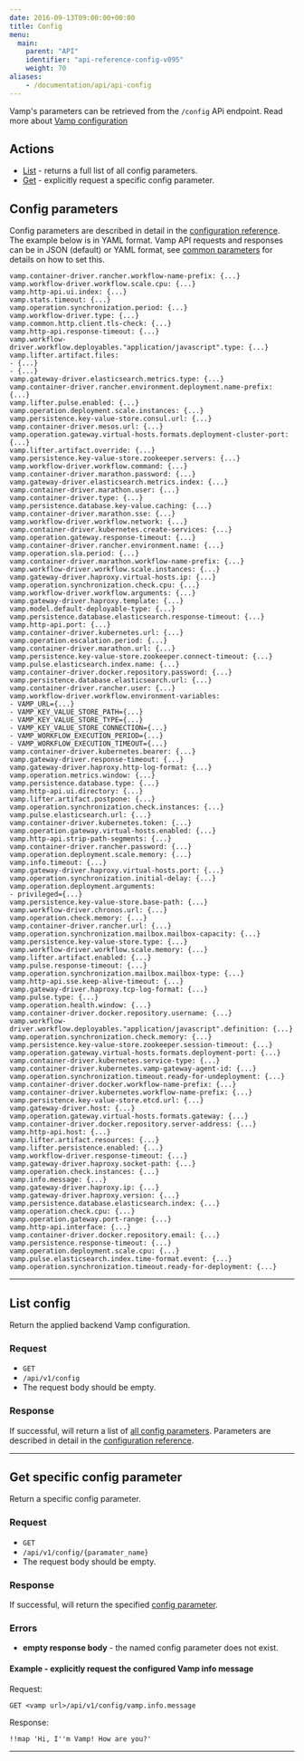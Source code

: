 ```yaml
---
date: 2016-09-13T09:00:00+00:00
title: Config
menu:
  main:
    parent: "API"
    identifier: "api-reference-config-v095"
    weight: 70
aliases:
    - /documentation/api/api-config
---
```


Vamp's parameters can be retrieved from the `/config` APi endpoint. Read more about [Vamp configuration](/documentation/configure/configure-vamp)
	
## Actions
 
 * [List](/documentation/api/v0.9.5/api-config/#list-config) - returns a full list of all config parameters.
 * [Get](/documentation/api/v0.9.5/api-config/#get-specific-config-parameter) - explicitly request a specific config parameter.

## Config parameters
Config parameters are described in detail in the [configuration reference](/documentation/configure/configuration-reference).  
The example below is in YAML format. Vamp API requests and responses can be in JSON (default) or YAML format, see [common parameters](/documentation/api/v0.9.5/using-the-api) for details on how to set this. 

```
vamp.container-driver.rancher.workflow-name-prefix: {...}
vamp.workflow-driver.workflow.scale.cpu: {...}
vamp.http-api.ui.index: {...}
vamp.stats.timeout: {...}
vamp.operation.synchronization.period: {...}
vamp.workflow-driver.type: {...}
vamp.common.http.client.tls-check: {...}
vamp.http-api.response-timeout: {...}
vamp.workflow-driver.workflow.deployables."application/javascript".type: {...}
vamp.lifter.artifact.files:
- {...}
- {...}
vamp.gateway-driver.elasticsearch.metrics.type: {...}
vamp.container-driver.rancher.environment.deployment.name-prefix: {...}
vamp.lifter.pulse.enabled: {...}
vamp.operation.deployment.scale.instances: {...}
vamp.persistence.key-value-store.consul.url: {...}
vamp.container-driver.mesos.url: {...}
vamp.operation.gateway.virtual-hosts.formats.deployment-cluster-port: {...}
vamp.lifter.artifact.override: {...}
vamp.persistence.key-value-store.zookeeper.servers: {...}
vamp.workflow-driver.workflow.command: {...}
vamp.container-driver.marathon.password: {...}
vamp.gateway-driver.elasticsearch.metrics.index: {...}
vamp.container-driver.marathon.user: {...}
vamp.container-driver.type: {...}
vamp.persistence.database.key-value.caching: {...}
vamp.container-driver.marathon.sse: {...}
vamp.workflow-driver.workflow.network: {...}
vamp.container-driver.kubernetes.create-services: {...}
vamp.operation.gateway.response-timeout: {...}
vamp.container-driver.rancher.environment.name: {...}
vamp.operation.sla.period: {...}
vamp.container-driver.marathon.workflow-name-prefix: {...}
vamp.workflow-driver.workflow.scale.instances: {...}
vamp.gateway-driver.haproxy.virtual-hosts.ip: {...}
vamp.operation.synchronization.check.cpu: {...}
vamp.workflow-driver.workflow.arguments: {...}
vamp.gateway-driver.haproxy.template: {...}
vamp.model.default-deployable-type: {...}
vamp.persistence.database.elasticsearch.response-timeout: {...}
vamp.http-api.port: {...}
vamp.container-driver.kubernetes.url: {...}
vamp.operation.escalation.period: {...}
vamp.container-driver.marathon.url: {...}
vamp.persistence.key-value-store.zookeeper.connect-timeout: {...}
vamp.pulse.elasticsearch.index.name: {...}
vamp.container-driver.docker.repository.password: {...}
vamp.persistence.database.elasticsearch.url: {...}
vamp.container-driver.rancher.user: {...}
vamp.workflow-driver.workflow.environment-variables:
- VAMP_URL={...}
- VAMP_KEY_VALUE_STORE_PATH={...}
- VAMP_KEY_VALUE_STORE_TYPE={...}
- VAMP_KEY_VALUE_STORE_CONNECTION={...}
- VAMP_WORKFLOW_EXECUTION_PERIOD={...}
- VAMP_WORKFLOW_EXECUTION_TIMEOUT={...}
vamp.container-driver.kubernetes.bearer: {...}
vamp.gateway-driver.response-timeout: {...}
vamp.gateway-driver.haproxy.http-log-format: {...}
vamp.operation.metrics.window: {...}
vamp.persistence.database.type: {...}
vamp.http-api.ui.directory: {...}
vamp.lifter.artifact.postpone: {...}
vamp.operation.synchronization.check.instances: {...}
vamp.pulse.elasticsearch.url: {...}
vamp.container-driver.kubernetes.token: {...}
vamp.operation.gateway.virtual-hosts.enabled: {...}
vamp.http-api.strip-path-segments: {...}
vamp.container-driver.rancher.password: {...}
vamp.operation.deployment.scale.memory: {...}
vamp.info.timeout: {...}
vamp.gateway-driver.haproxy.virtual-hosts.port: {...}
vamp.operation.synchronization.initial-delay: {...}
vamp.operation.deployment.arguments:
- privileged={...}
vamp.persistence.key-value-store.base-path: {...}
vamp.workflow-driver.chronos.url: {...}
vamp.operation.check.memory: {...}
vamp.container-driver.rancher.url: {...}
vamp.operation.synchronization.mailbox.mailbox-capacity: {...}
vamp.persistence.key-value-store.type: {...}
vamp.workflow-driver.workflow.scale.memory: {...}
vamp.lifter.artifact.enabled: {...}
vamp.pulse.response-timeout: {...}
vamp.operation.synchronization.mailbox.mailbox-type: {...}
vamp.http-api.sse.keep-alive-timeout: {...}
vamp.gateway-driver.haproxy.tcp-log-format: {...}
vamp.pulse.type: {...}
vamp.operation.health.window: {...}
vamp.container-driver.docker.repository.username: {...}
vamp.workflow-driver.workflow.deployables."application/javascript".definition: {...}
vamp.operation.synchronization.check.memory: {...}
vamp.persistence.key-value-store.zookeeper.session-timeout: {...}
vamp.operation.gateway.virtual-hosts.formats.deployment-port: {...}
vamp.container-driver.kubernetes.service-type: {...}
vamp.container-driver.kubernetes.vamp-gateway-agent-id: {...}
vamp.operation.synchronization.timeout.ready-for-undeployment: {...}
vamp.container-driver.docker.workflow-name-prefix: {...}
vamp.container-driver.kubernetes.workflow-name-prefix: {...}
vamp.persistence.key-value-store.etcd.url: {...}
vamp.gateway-driver.host: {...}
vamp.operation.gateway.virtual-hosts.formats.gateway: {...}
vamp.container-driver.docker.repository.server-address: {...}
vamp.http-api.host: {...}
vamp.lifter.artifact.resources: {...}
vamp.lifter.persistence.enabled: {...}
vamp.workflow-driver.response-timeout: {...}
vamp.gateway-driver.haproxy.socket-path: {...}
vamp.operation.check.instances: {...}
vamp.info.message: {...}
vamp.gateway-driver.haproxy.ip: {...}
vamp.gateway-driver.haproxy.version: {...}
vamp.persistence.database.elasticsearch.index: {...}
vamp.operation.check.cpu: {...}
vamp.operation.gateway.port-range: {...}
vamp.http-api.interface: {...}
vamp.container-driver.docker.repository.email: {...}
vamp.persistence.response-timeout: {...}
vamp.operation.deployment.scale.cpu: {...}
vamp.pulse.elasticsearch.index.time-format.event: {...}
vamp.operation.synchronization.timeout.ready-for-deployment: {...}
```

------------------

## List config

Return the applied backend Vamp configuration. 

### Request

* `GET`
* `/api/v1/config`
* The request body should be empty.

### Response
If successful, will return a list of [all config parameters](/documentation/api/v0.9.5/api-config/#config-parameters). Parameters are described in detail in the [configuration reference](/documentation/configure/configuration-reference).  

------------------

## Get specific config parameter

Return a specific config parameter. 

### Request

* `GET` 
* `/api/v1/config/{paramater_name}`
* The request body should be empty.

### Response
If successful, will return the specified [config parameter](/documentation/api/v0.9.5/api-config/#config-parameters). 

### Errors
* **empty response body** - the named config parameter does not exist.


#### Example - explicitly request the configured Vamp info message
Request:

	GET <vamp url>/api/v1/config/vamp.info.message
	
Response:

```
!!map 'Hi, I''m Vamp! How are you?'
```

------------------
